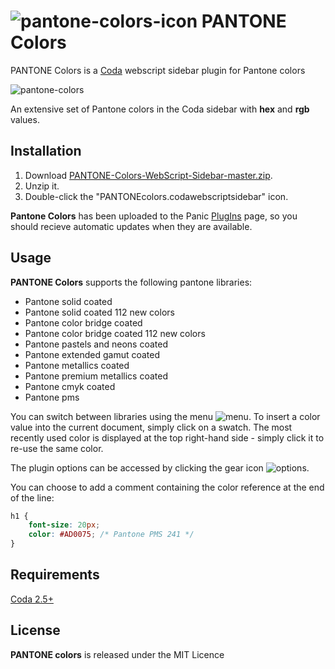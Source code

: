 # ![pantone-colors-icon](https://cloud.githubusercontent.com/assets/1267580/25302406/a0486b5e-273d-11e7-9787-75021173a1d7.png) PANTONE Colors

PANTONE Colors is a [Coda](https://www.panic.com/coda/) webscript sidebar plugin for Pantone colors

![pantone-colors](https://cloud.githubusercontent.com/assets/1267580/25302407/a04eb4dc-273d-11e7-8992-9ea69b44edf5.png)

An extensive set of Pantone colors in the Coda sidebar with **hex** and **rgb** values.

## Installation

1. Download [PANTONE-Colors-WebScript-Sidebar-master.zip](https://github.com/dgmid/PANTONE-Colors-WebScript-Sidebar/archive/master.zip).
2. Unzip it.
3. Double-click the "PANTONEcolors.codawebscriptsidebar" icon.

**Pantone Colors** has been uploaded to the Panic [PlugIns](https://www.panic.com/coda/plugins.php#Sidebars) page, so you should recieve automatic updates when they are available.

## Usage

**PANTONE Colors** supports the following pantone libraries:

- Pantone solid coated
- Pantone solid coated 112 new colors
- Pantone color bridge coated
- Pantone color bridge coated 112 new colors
- Pantone pastels and neons coated
- Pantone extended gamut coated
- Pantone metallics coated
- Pantone premium metallics coated
- Pantone cmyk coated
- Pantone pms

You can switch between libraries using the menu ![menu](https://cloud.githubusercontent.com/assets/1267580/25302409/a05c7266-273d-11e7-8b98-6a3b61aaf2b9.png). To insert a color value into the current document, simply click on a swatch. The most recently used color is displayed at the top right-hand side - simply click it to re-use the same color.

The plugin options can be accessed by clicking the gear icon ![options](https://cloud.githubusercontent.com/assets/1267580/25302408/a05890c4-273d-11e7-9171-9c1dd04ea1f1.png).

You can choose to add a comment containing the color reference at the end of the line:

```css
h1 {
	font-size: 20px;
	color: #AD0075; /* Pantone PMS 241 */
}
```

## Requirements

[Coda 2.5+](https://www.panic.com/coda/)

## License

**PANTONE colors** is released under the MIT Licence
